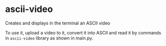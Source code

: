 # ascii-video
Creates and displays in the terminal an ASCII video

To use it, upload a video to it, convert it into ASCII and read it by commands in ```ascii-video``` library as shown in main.py.
